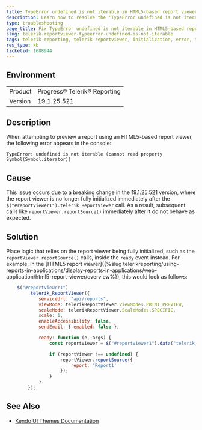 ```yaml
---
title: TypeError undefined is not iterable in HTML5-based report viewers
description: Learn how to resolve the 'TypeError undefined is not iterable' error when previewing a report in HTML5-based report viewers.
type: troubleshooting
page_title: Fix TypeError undefined is not iterable in HTML5-based report viewer
slug: telerik-reportviewer-typeerror-undefined-is-not-iterable
tags: telerik reporting, telerik reportviewer, initialization, error, typeerror, javascript
res_type: kb
ticketid: 1688944
---
```


## Environment
<table>
<tbody>
<tr>
<td>Product</td>
<td>
Progress® Telerik® Reporting
</td>
</tr>
<tr>
<td>Version</td>
<td>19.1.25.521</td>
</tr>
</tbody>
</table>

## Description

When attempting to preview a report using an HTML5-based report viewer, the following error appears in the console:

`TypeError: undefined is not iterable (cannot read property Symbol(Symbol.iterator))`

## Cause

This issue occurs due to a breaking change in the 19.1.25.521 version, where the report viewer is no longer fully initialized immediately after the `$("#reportViewer1").telerik_ReportViewer` call. As a result, subsequent calls like `reportViewer.reportSource()` immediately after it do not behave as expected.

## Solution

Place logic that relies on the report viewer being fully initialized, such as the `reportViewer.reportSource()` calls, inside the `ready` event instead. For example, in the [HTML5 report viewer]({%slug telerikreporting/using-reports-in-applications/display-reports-in-applications/web-application/html5-report-viewer/overview%}), this would look as follows:

````javascript
    $("#reportViewer1")
        .telerik_ReportViewer({
            serviceUrl: "api/reports",
            viewMode: telerikReportViewer.ViewModes.PRINT_PREVIEW,
            scaleMode: telerikReportViewer.ScaleModes.SPECIFIC,
            scale: 1,
            enableAccessibility: false,
            sendEmail: { enabled: false },

            ready: function (e, args) {
                const reportViewer = $("#reportViewer1").data("telerik_ReportViewer");

                if (reportViewer !== undefined) {
                    reportViewer.reportSource({
                        report: 'Report1'
                    });
                }
            }
        });
````

## See Also

- [Kendo UI Themes Documentation](https://docs.telerik.com/kendo-ui/styles-and-layout/themes-overview)
